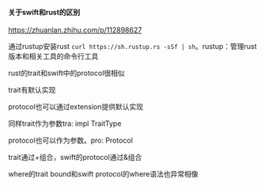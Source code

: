 #### 关于swift和rust的区别

https://zhuanlan.zhihu.com/p/112898627



通过rustup安装rust `curl https://sh.rustup.rs -sSf | sh`。rustup：管理rust版本和相关工具的命令行工具



rust的trait和swift中的protocol很相似

trait有默认实现

protocol也可以通过extension提供默认实现



同样trait作为参数tra: impl TraitType

protocol也可以作为参数。pro: Protocol



trait通过+组合，swift的protocol通过&组合

where的trait bound和swift protocol的where语法也异常相像





















